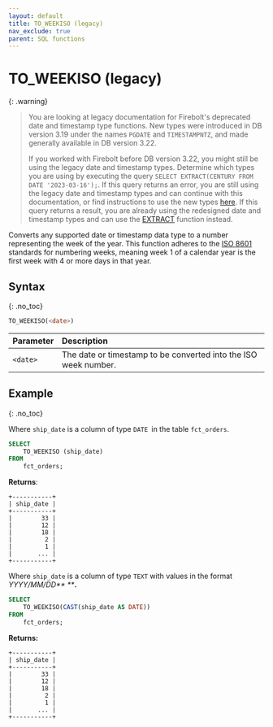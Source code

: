 ```yaml
---
layout: default
title: TO_WEEKISO (legacy)
nav_exclude: true
parent: SQL functions
---
```


# TO\_WEEKISO (legacy)

{: .warning}
  >You are looking at legacy documentation for Firebolt's deprecated date and timestamp type functions.
  >New types were introduced in DB version 3.19 under the names `PGDATE` and `TIMESTAMPNTZ`, and made generally available in DB version 3.22.
  >
  >If you worked with Firebolt before DB version 3.22, you might still be using the legacy date and timestamp types.
  >Determine which types you are using by executing the query `SELECT EXTRACT(CENTURY FROM DATE '2023-03-16');`.
  >If this query returns an error, you are still using the legacy date and timestamp types and can continue with this documentation, or find instructions to use the new types [here](../../release-notes/release-notes-archive.html#db-version-322).
  >If this query returns a result, you are already using the redesigned date and timestamp types and can use the [EXTRACT](./extract-new.md) function instead.

Converts any supported date or timestamp data type to a number representing the week of the year. This function adheres to the [ISO 8601](https://www.wikipedia.org/wiki/ISO_week_date) standards for numbering weeks, meaning week 1 of a calendar year is the first week with 4 or more days in that year.

## Syntax
{: .no_toc}

```sql
TO_WEEKISO(<date>)
```

| Parameter | Description                                                     |
| :--------- | :--------------------------------------------------------------- |
| `<date>`  | The date or timestamp to be converted into the ISO week number. |

## Example
{: .no_toc}

Where `ship_date` is a column of type `DATE `in the table `fct_orders`.

```sql
SELECT
    TO_WEEKISO (ship_date)
FROM
    fct_orders;
```

**Returns**:

```
+-----------+
| ship_date |
+-----------+
|        33 |
|        12 |
|        18 |
|         2 |
|         1 |
|       ... |
+-----------+
```

Where `ship_date` is a column of type `TEXT` with values in the format _YYYY/MM/DD** **_**.**

```sql
SELECT
    TO_WEEKISO(CAST(ship_date AS DATE))
FROM
    fct_orders;
```

**Returns:**

```
+-----------+
| ship_date |
+-----------+
|        33 |
|        12 |
|        18 |
|         2 |
|         1 |
|       ... |
+-----------+
```
